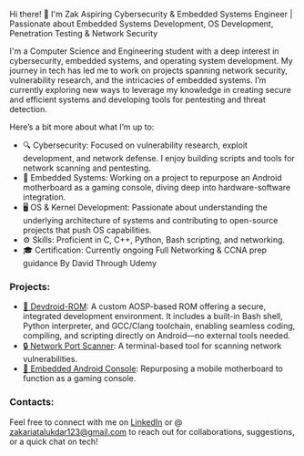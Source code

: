 Hi there! 👋 I'm Zak
Aspiring Cybersecurity & Embedded Systems Engineer | 
Passionate about Embedded Systems Development, OS Development, Penetration Testing & Network Security

I'm a Computer Science and Engineering student with a deep interest in cybersecurity, embedded systems, and operating system development. My journey in tech has led me to work on projects spanning network security, vulnerability research, and the intricacies of embedded systems. I’m currently exploring new ways to leverage my knowledge in creating secure and efficient systems and developing tools for pentesting and threat detection.

Here’s a bit more about what I’m up to:
- 🔍 Cybersecurity: Focused on vulnerability research, exploit development, and network defense. I enjoy building scripts and tools for network scanning and pentesting.
- 🔧 Embedded Systems: Working on a project to repurpose an Android motherboard as a gaming console, diving deep into hardware-software integration.
- 🖥 OS & Kernel Development: Passionate about understanding the underlying architecture of systems and contributing to open-source projects that push OS capabilities.
- ⚙️ Skills: Proficient in C, C++, Python, Bash scripting, and networking.
- 🎓 Certification: Currently ongoing Full Networking & CCNA prep guidance By David Through Udemy

### Projects: 
-  [📱 Devdroid-ROM](https://github.com/arrhenius975/Devdroid-ROM): A custom AOSP-based ROM offering a secure, integrated development environment. It includes a built-in Bash shell, Python interpreter, and GCC/Clang               toolchain, enabling seamless coding, compiling, and scripting directly on Android—no external tools needed.
-  [🔒 Network Port Scanner](link-to-project): A terminal-based tool for scanning network vulnerabilities.
-  [📱 Embedded Android Console](link-to-project): Repurposing a mobile motherboard to function as a gaming console.

### Contacts:
Feel free to connect with me on [LinkedIn](https://www.linkedin.com/in/zakaria-talukdar-635419257) or @ zakariatalukdar123@gmail.com to reach out for collaborations, suggestions, or a quick chat on tech!
